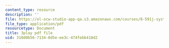 ```yaml
---
content_type: resource
description: ''
file: https://ol-ocw-studio-app-qa.s3.amazonaws.com/courses/8-591j-systems-biology-fall-2014/310d0b5671340d5eee3c474febb418d2_m41DWardioc.pdf
file_type: application/pdf
resourcetype: Document
title: 3play pdf file
uid: 310d0b56-7134-0d5e-ee3c-474febb418d2
---
```

